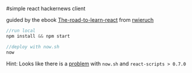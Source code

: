 #simple react hackernews client

guided by the ebook [The-road-to-learn-react](http://www.robinwieruch.de/the-road-to-learn-react/) from [rwieruch](https://github.com/rwieruch)

```javascript
//run local
npm install && npm start

//deploy with now.sh
now
```

Hint: Looks like there is a [problem](https://github.com/zeit/now-cli/issues/160#issuecomment-266106867) with `now.sh` and `react-scripts > 0.7.0`
